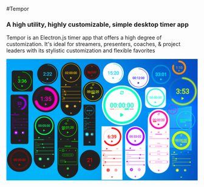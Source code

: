 #Tempor
### A high utility, highly customizable, simple desktop timer app

Tempor is an Electron.js timer app that offers a high degree of customization. It's ideal for streamers, presenters, 
coaches, & project leaders with its stylistic customization and flexible favorites

![Style demo](./assets/Style_Demo.png)